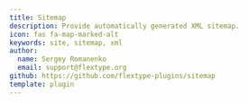 ```yaml
---
title: Sitemap
description: Provide automatically generated XML sitemap.
icon: fas fa-map-marked-alt
keywords: site, sitemap, xml
author:
  name: Sergey Romanenko
  email: support@flextype.org
github: https://github.com/flextype-plugins/sitemap
template: plugin
---
```

